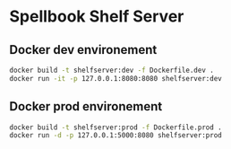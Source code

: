 # Spellbook Shelf Server

## Docker dev environement

```bash
docker build -t shelfserver:dev -f Dockerfile.dev .
docker run -it -p 127.0.0.1:8080:8080 shelfserver:dev
```

## Docker prod environement

```bash
docker build -t shelfserver:prod -f Dockerfile.prod .
docker run -d -p 127.0.0.1:5000:8080 shelfserver:prod
```
